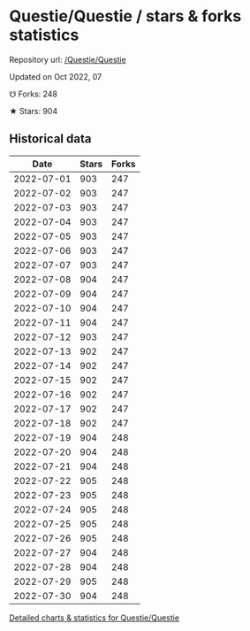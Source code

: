 # Questie/Questie / stars & forks statistics

Repository url: [/Questie/Questie](https://github.com/Questie/Questie)

Updated on Oct 2022, 07

☋ Forks: 248

★ Stars: 904

## Historical data
| Date | Stars | Forks |
|------|-------|-------|
| 2022-07-01 | 903 | 247 | 
| 2022-07-02 | 903 | 247 | 
| 2022-07-03 | 903 | 247 | 
| 2022-07-04 | 903 | 247 | 
| 2022-07-05 | 903 | 247 | 
| 2022-07-06 | 903 | 247 | 
| 2022-07-07 | 903 | 247 | 
| 2022-07-08 | 904 | 247 | 
| 2022-07-09 | 904 | 247 | 
| 2022-07-10 | 904 | 247 | 
| 2022-07-11 | 904 | 247 | 
| 2022-07-12 | 903 | 247 | 
| 2022-07-13 | 902 | 247 | 
| 2022-07-14 | 902 | 247 | 
| 2022-07-15 | 902 | 247 | 
| 2022-07-16 | 902 | 247 | 
| 2022-07-17 | 902 | 247 | 
| 2022-07-18 | 902 | 247 | 
| 2022-07-19 | 904 | 248 | 
| 2022-07-20 | 904 | 248 | 
| 2022-07-21 | 904 | 248 | 
| 2022-07-22 | 905 | 248 | 
| 2022-07-23 | 905 | 248 | 
| 2022-07-24 | 905 | 248 | 
| 2022-07-25 | 905 | 248 | 
| 2022-07-26 | 905 | 248 | 
| 2022-07-27 | 904 | 248 | 
| 2022-07-28 | 904 | 248 | 
| 2022-07-29 | 905 | 248 | 
| 2022-07-30 | 904 | 248 | 


[Detailed charts & statistics for Questie/Questie](https://reviewgithub.com/rep/Questie/Questie)

